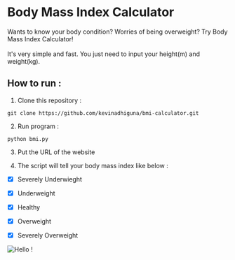 # Body Mass Index Calculator

Wants to know your body condition? Worries of being overweight? Try Body Mass Index Calculator!<br><br>
It's very simple and fast. You just need to input your height(m) and weight(kg).

## How to run :
1) Clone this repository :
```
git clone https://github.com/kevinadhiguna/bmi-calculator.git
```

2) Run program :
```
python bmi.py
```

3) Put the URL of the website

4) The script will tell your body mass index like below :<br>
- [x] Severely Underwieght<br>
- [x] Underweight<br>
- [x] Healthy<br>
- [x] Overweight<br>
- [x] Severely Overweight


![Hello !](https://api.visitorbadge.io/api/VisitorHit?user=kevinadhiguna&repo=body-mass-index-calculator&label=thanks%20for%20dropping%20in%20!&labelColor=%23000000&countColor=%23FFFFFF)
